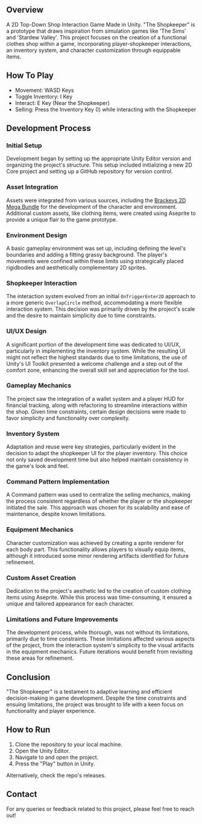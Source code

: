## Overview

A 2D Top-Down Shop Interaction Game Made in Unity. "The Shopkeeper" is a prototype that draws inspiration from simulation games like 'The Sims' and 'Stardew Valley'. This project focuses on the creation of a functional clothes shop within a game, incorporating player-shopkeeper interactions, an inventory system, and character customization through equippable items.

## How To Play
- Movement: WASD Keys
- Toggle Inventory: I Key
- Interact: E Key (Near the Shopkeeper)
- Selling: Press the Inventory Key (I) while interacting with the Shopkeeper

## Development Process

### Initial Setup
Development began by setting up the appropriate Unity Editor version and organizing the project's structure. This setup included initializing a new 2D Core project and setting up a GitHub repository for version control.

### Asset Integration
Assets were integrated from various sources, including the [Brackeys 2D Mega Bundle](https://assetstore.unity.com/packages/2d/characters/2d-mega-bundle-177124) for the development of the character and environment. Additional custom assets, like clothing items, were created using Aseprite to provide a unique flair to the game prototype.

### Environment Design
A basic gameplay environment was set up, including defining the level's boundaries and adding a fitting grassy background. The player's movements were confined within these limits using strategically placed rigidbodies and aesthetically complementary 2D sprites.

### Shopkeeper Interaction
The interaction system evolved from an initial `OnTriggerEnter2D` approach to a more generic `OverlapCircle` method, accommodating a more flexible interaction system. This decision was primarily driven by the project's scale and the desire to maintain simplicity due to time constraints.

### UI/UX Design
A significant portion of the development time was dedicated to UI/UX, particularly in implementing the inventory system. While the resulting UI might not reflect the highest standards due to time limitations, the use of Unity's UI Toolkit presented a welcome challenge and a step out of the comfort zone, enhancing the overall skill set and appreciation for the tool.

### Gameplay Mechanics
The project saw the integration of a wallet system and a player HUD for financial tracking, along with refactoring to streamline interactions within the shop. Given time constraints, certain design decisions were made to favor simplicity and functionality over complexity.

### Inventory System
Adaptation and reuse were key strategies, particularly evident in the decision to adapt the shopkeeper UI for the player inventory. This choice not only saved development time but also helped maintain consistency in the game's look and feel.

### Command Pattern Implementation
A Command pattern was used to centralize the selling mechanics, making the process consistent regardless of whether the player or the shopkeeper initiated the sale. This approach was chosen for its scalability and ease of maintenance, despite known limitations.

### Equipment Mechanics
Character customization was achieved by creating a sprite renderer for each body part. This functionality allows players to visually equip items, although it introduced some minor rendering artifacts identified for future refinement.

### Custom Asset Creation
Dedication to the project's aesthetic led to the creation of custom clothing items using Aseprite. While this process was time-consuming, it ensured a unique and tailored appearance for each character.

### Limitations and Future Improvements
The development process, while thorough, was not without its limitations, primarily due to time constraints. These limitations affected various aspects of the project, from the interaction system's simplicity to the visual artifacts in the equipment mechanics. Future iterations would benefit from revisiting these areas for refinement.

## Conclusion
"The Shopkeeper" is a testament to adaptive learning and efficient decision-making in game development. Despite the time constraints and ensuing limitations, the project was brought to life with a keen focus on functionality and player experience.

## How to Run
1. Clone the repository to your local machine.
2. Open the Unity Editor.
3. Navigate to and open the project.
4. Press the "Play" button in Unity.

Alternatively, check the repo's releases.

## Contact
For any queries or feedback related to this project, please feel free to reach out!
